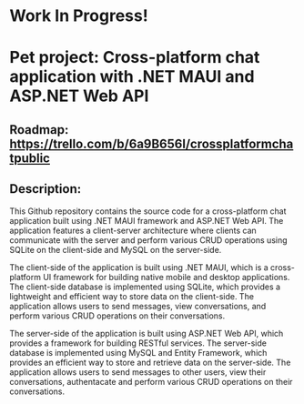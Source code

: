 # Work In Progress!
# Pet project: Cross-platform chat application with .NET MAUI and ASP.NET Web API

## Roadmap: https://trello.com/b/6a9B656l/crossplatformchatpublic

## Description:
This Github repository contains the source code for a cross-platform chat application built using .NET MAUI framework and ASP.NET Web API. The application features a client-server architecture where clients can communicate with the server and perform various CRUD operations using SQLite on the client-side and MySQL on the server-side.

The client-side of the application is built using .NET MAUI, which is a cross-platform UI framework for building native mobile and desktop applications. The client-side database is implemented using SQLite, which provides a lightweight and efficient way to store data on the client-side. The application allows users to send messages, view conversations, and perform various CRUD operations on their conversations.

The server-side of the application is built using ASP.NET Web API, which provides a framework for building RESTful services. The server-side database is implemented using MySQL and Entity Framework, which provides an efficient way to store and retrieve data on the server-side. The application allows users to send messages to other users, view their conversations, authentacate and perform various CRUD operations on their conversations.
